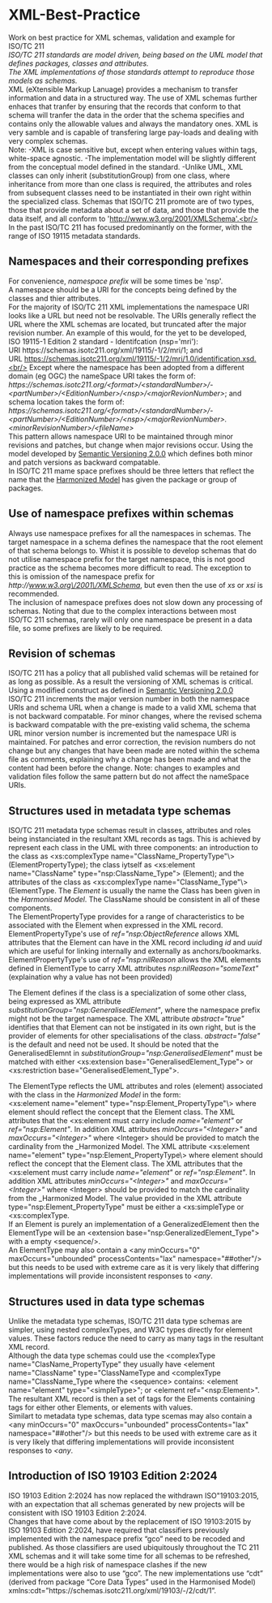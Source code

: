 # XML-Best-Practice
Work on best practice for XML schemas, validation and example for ISO\/TC&nbsp;211<br/>
_ISO\/TC&nbsp;211 standards are model driven, being based on the UML model that defines packages, classes and attributes.<br/>
The XML implementations of those standards attempt to reproduce those models as schemas._<br/>
XML (eXtensible Markup Lanuage) provides a mechanism to transfer information and data in a structured way. The use of XML schemas further enhaces that tranfer by ensuring that the records that conform to that schema will tranfer the data in the order that the schema specifies and contains only the allowable values and always the mandatory ones. XML is very samble and is capable of transfering large pay-loads and dealing with very complex schemas.<br/>
Note: 
-XML is case sensitive but, except when entering values within tags, white-space agnostic.
-The implementation model will be slightly different from the conceptual model defined in the standard.
-Unlike UML, XML classes can only inherit (substitutionGroup) from one class, where inheritance from more than one class is required, the attributes and roles from subsequent classes need to be instantiated in their own right within the specialized class.
Schemas that ISO\/TC 211 promote are of two types, those that provide metadata about a set of data, and those that provide the data itself, and all conform to 'http://www.w3.org/2001/XMLSchema'.<br/>
In the past ISO\/TC 211 has focused predominantly on the former, with the range of ISO 19115 metadata standards.
## Namespaces and their corresponding prefixes
For convenience, _namespace prefix_ will be some times be 'nsp'.<br/>
A namespace should be a URI for the concepts being defined by the classes and thier attributes.<br/>
For the majority of ISO\/TC&nbsp;211 XML implementations the namespace URI looks like a URL but need not be resolvable. The URIs generally reflect the URL where the XML schemas are located, but truncated after the major revision number. An example of this would, for the yet to be developed, ISO&nbsp;19115-1&nbsp;Edition&nbsp;2 standard - Identifcation (nsp='mri'):<br/>
URI https:\/\/schemas.isotc211.org\/xml\/19115\/-1\/2\/mri\/1; and<br/>
URL https://schemas.isotc211.org/xml/19115/-1/2/mri/1.0/identification.xsd.<br/>
Except where the namespace has been adopted from a different domain (eg OGC) the nameSpace URI takes the form of:<br/>
_https:\/\/schemas.isotc211.org\/\<format\>\/\<standardNumber\>\/-\<partNumber\>\/\<EditionNumber\>\/\<nsp\>\/\<majorRevionNumber\>_; and<br/>
schema location takes the form of:<br/>
_https:\/\/schemas.isotc211.org\/\<format\>\/\<standardNumber\>\/-\<partNumber\>\/\<EditionNumber\>\/\<nsp\>\/\<majorRevionNumber\>.\<minorRevisionNumber\>\/\<fileName\>_<br/>
This pattern allows namespace URI to be maintained through minor revisions and patches, but change when major revisions occur. Using the model developed by <a href="https://semver.org/">Semantic&nbsp;Versioning&nbsp;2.0.0</a> which defines both minor and patch versions as backward compatable.<br/>
In ISO\/TC&nbsp;211 mame space prefixes should be three letters that reflect the name that the <a href="https://github.com/ISO-TC211/HMMG" target="_blank">Harmonized&nbsp;Model</a> has given the package or group of packages.
## Use of namespace prefixes within schemas
Always use namespace prefixes for all the namespaces in schemas. The target namespace in a schema defines the namespace that the root element of that schema belongs to. Whist it is possible to develop schemas that do not utilise namespace prefix for the target namespace, this is not good practice as the schema becomes more difficult to read. The exception to this is omission of the namespace prefix for _http:\/\/www.w3.org\/2001\/XMLSchema_, but even then the use of _xs_ or _xsi_ is recommended.<br/>
The inclusion of namespace prefixes does not slow down any processing of schemas. Noting that due to the complex interactions between most ISO\/TC&nbsp;211 schemas, rarely will only one namespace be present in a data file, so some prefixes are likely to be required. 
## Revision of schemas
ISO\/TC&nbsp;211 has a policy that all published valid schemas will be retained for as long as possible. As a result the versioning of XML schemas is critical. Using a modified construct as defined in <a href="https://semver.org/">Semantic Versioning 2.0.0</a> ISO\/TC&nbsp;211 increments the major version number in both the namespace URIs and schema URL when a change is made to a valid XML schema that is not backward compatable. For minor changes, where the revised schema is backward compatable with the pre-existing valid schema, the schema URL minor version number is incremented but the namespace URI is maintained. For patches and error correction, the revision numbers do not change but any changes that have been made are noted within the schema file as comments, explaining why a change has been made and what the content had been before the change. Note: changes to examples and validation files follow the same pattern but do not affect the nameSpace URIs.
## Structures used in metadata type schemas
ISO\/TC&nbsp;211 metadata type schemas result in classes, attributes and roles being instanciated in the resultant XML records as tags. This is achieved by represent each class in the UML with three components: an introduction to the class as \<xs:complexType name="ClassName_PropertyType"\\\>(ElementPropertyType); the class iytself as \<xs:element name="ClassName" type="nsp:ClassName_Type"\> (Element); and the attributes of the class as \<xs:complexType name="ClassName_Type"\\\>(ElementType. The _Element_ is usually the name the Class has been given in the _Harmonised Model_. The ClassName should be consistent in all of these components.<br/>
The ElementPropertyType provides for a range of characteristics to be associated with the Element when expressed in the XML record. ElementPropertyType's use of _ref="nsp:ObjectReference_ allows XML attributes that the Element can have in the XML record including _id_ and _uuid_ which are useful for linking internally and externally as anchors\/bookmarks. ElementPropertyType's use of _ref="nsp:nilReason_ allows the XML elements defined in ElementType to carry XML attributes _nsp:nilReason="someText"_ (explaination why a value has not been provided)<br/>

The Element defines if the class is a specialization of some other class, being expressed as XML attribute _substitutionGroup="nsp:GeneralisedElement"_, where the namespace prefix might not be the target namespace. The XML attribute _abstract="true"_ identifies that that Element can not be instigated in its own right, but is the provider of elements for other specialisations of the class. _abstract="false"_ is the default and need not be used. It should be noted that the GeneralisedElemnt in _substitutionGroup="nsp:GeneralisedElement"_ must be matched with either \<xs:extension base="GeneralisedElement_Type"\> or \<xs:restriction base="GeneralisedElement_Type"\>.<br/>

The ElementType reflects the UML attributes and roles (element) associated with the class in the _Harmonized Model_ in the form:<br/>
\<xs:element name="element" type="nsp:Element_PropertyType"\\\> where element should reflect the concept that the Element class. The XML attributes that the \<xs:element must carry include _name="element"_ or _ref="nsp:Element"_. In addition XML attributes _minOccurs="\<Integer\>"_ and _maxOccurs="\<Integer\>"_  where \<Integer\> should be provided to match the cardinality from the _Harmonized Model.
The XML attribute \<xs:element name="element" type="nsp:Element_PropertyType\\\> where element should reflect the concept that the Element class. The XML attributes that the \<xs:element must carry include _name="element"_ or _ref="nsp:Element"_. In addition XML attributes _minOccurs="\<Integer\>"_ and _maxOccurs="\<Integer\>"_  where \<Integer\> should be provided to match the cardinality from the _Harmonized Model. The value provided in the XML attribute type="nsp:Element_PropertyType" must be either a \<xs:simpleType or \<xs:complexType.<br/>
If an Element is purely an implementation of a GeneralizedElement then the ElementType will be an \<extension base="nsp:GeneralizedElement_Type"\> with a empty \<sequence\/\>.<br/>
An ElementType may also contain a \<any minOccurs="0" maxOccurs="unbounded" processContents="lax" namespace="##other"\/\> but this needs to be used with extreme care as it is very likely that differing implementations will provide inconsistent responses to _\<any_. 
## Structures used in data type schemas
Unlike the metadata type schemas, ISO\/TC&nbsp;211 data type schemas are simpler, using nested complexTypes, and W3C types directly for element values. These factors reduce the need to carry as many tags in the resultant XML record.<br/>
Although the data type schemas could use the \<complexType name="ClasName_PropertyType" they usually have \<element name="ClassName" type="ClassNameType and \<complexType name="ClassName_Type where the \<sequence\> contains: \<element name="element" type="\<simpleType\>"; or \<element ref="\<nsp:Element\>". The resultant XML record is then a set of tags for the Elements containing tags for either other Elements, or elements with values.<br/>
Similart to metadata type schemas, data type scemas may also contain a \<any minOccurs="0" maxOccurs="unbounded" processContents="lax" namespace="##other"\/\> but this needs to be used with extreme care as it is very likely that differing implementations will provide inconsistent responses to _\<any_.
## Introduction of ISO 19103 Edition 2:2024
ISO&nbsp;19103&nbsp;Edition&nbsp;2:2024 has now replaced the withdrawn ISO&quot;19103:2015, with an expectation that all schemas generated by new projects will be consistent with ISO&nbsp;19103&nbsp;Edition&nbsp;2:2024.<br/>
Changes that have come about by the replacement of ISO&nbsp;19103:2015 by ISO&nbsp;19103&nbsp;Edition&nbsp;2:2024, have required that classifiers previously implemented with the namespace prefix “gco” need to be recoded and published. As those classifiers are used ubiquitously throughout the TC&nbsp;211 XML schemas and it will take some time for all schemas to be refreshed, there would be a high risk of namespace clashes if the new implementations were also to use “gco”. The new implementations use “cdt” (derived from package “Core Data Types” used in the Harmonised Model) xmlns:cdt=”https:\/\/schemas.isotc211.org\/xml/19103\/-\/2\/cdt\/1”.



